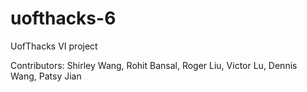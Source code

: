# uofthacks-6
UofThacks VI project

Contributors: Shirley Wang, Rohit Bansal, Roger Liu, Victor Lu, Dennis Wang, Patsy Jian
